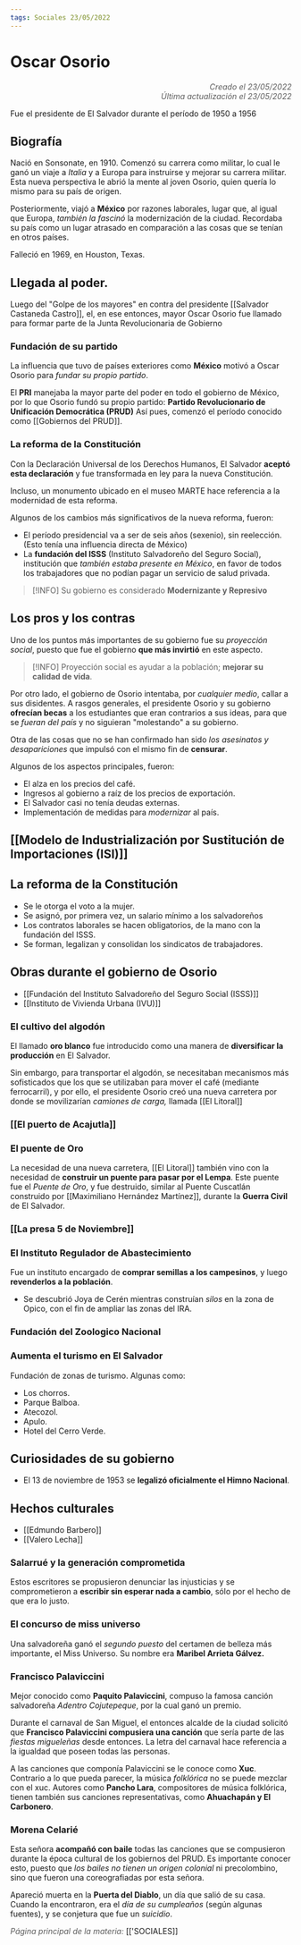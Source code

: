 ```yaml
---
tags: Sociales 23/05/2022
---
```


# Oscar Osorio
<div style="text-align: right; opacity: 0.7; font-style: italic;">Creado el 23/05/2022</div>
<div style="text-align: right; opacity: 0.7; font-style: italic;">Última actualización el 23/05/2022</div>

Fue el presidente de El Salvador durante el período de 1950 a 1956

## Biografía

Nació en Sonsonate, en 1910. Comenzó su carrera como militar, lo cual le ganó un viaje a *Italia* y a Europa para instruirse y mejorar su carrera militar.
Esta nueva perspectiva le abrió la mente al joven Osorio, quien quería lo mismo para su país de origen.

Posteriormente, viajó a **México** por razones laborales, lugar que, al igual que Europa, *también la fascinó* la modernización de la ciudad. Recordaba su país como un lugar atrasado en comparación a las cosas que se tenían en otros países.

Falleció en 1969, en Houston, Texas.

## Llegada al poder.

Luego del "Golpe de los mayores" en contra del presidente [[Salvador Castaneda Castro]], el, en ese entonces, mayor Oscar Osorio fue llamado para formar parte de la Junta Revolucionaria de Gobierno

### Fundación de su partido

La influencia que tuvo de países exteriores como **México** motivó a Oscar Osorio para *fundar su propio partido*. 

El **PRI** manejaba la mayor parte del poder en todo el gobierno de México, por lo que Osorio fundó su propio partido: **Partido Revolucionario de Unificación Democrática (PRUD)** Así pues, comenzó el período conocido como [[Gobiernos del PRUD]].

### La reforma de la Constitución

Con la Declaración Universal de los Derechos Humanos, El Salvador **aceptó esta declaración** y fue transformada en ley para la nueva Constitución.

Incluso, un monumento ubicado en el museo MARTE hace referencia a la modernidad de esta reforma.

Algunos de los cambios más significativos de la nueva reforma, fueron:

- El período presidencial va a ser de seis años (sexenio), sin reelección. (Esto tenía una influencia directa de México)
- La **fundación del ISSS** (Instituto Salvadoreño del Seguro Social), institución que *también estaba presente en México*, en favor de todos los trabajadores que no podían pagar un servicio de salud privada.

> [!INFO]
> Su gobierno es considerado **Modernizante y Represivo**

## Los pros y los contras

Uno de los puntos más importantes de su gobierno fue su *proyección social*, puesto que fue el gobierno **que más invirtió** en este aspecto.


> [!INFO]
> Proyección social es ayudar a la población; **mejorar su calidad de vida**.

Por otro lado, el gobierno de Osorio intentaba, por *cualquier medio*, callar a sus disidentes. A rasgos generales, el presidente Osorio y su gobierno **ofrecían becas** a los estudiantes que eran contrarios a sus ideas, para que se *fueran del país* y no siguieran "molestando" a su gobierno.

Otra de las cosas que no se han confirmado han sido *los asesinatos y desapariciones* que impulsó con el mismo fin de **censurar**.

Algunos de los aspectos principales, fueron:

- El alza en los precios del café.
- Ingresos al gobierno a raíz de los precios de exportación.
- El Salvador casi no tenía deudas externas.
- Implementación de medidas para *modernizar* al país.

## [[Modelo de Industrialización por Sustitución de Importaciones (ISI)]]

## La reforma de la Constitución

- Se le otorga el voto a la mujer.
- Se asignó, por primera vez, un salario mínimo a los salvadoreños
- Los contratos laborales se hacen obligatorios, de la mano con la fundación del ISSS.
- Se forman, legalizan y consolidan los sindicatos de trabajadores.

## Obras durante el gobierno de Osorio

- [[Fundación del Instituto Salvadoreño del Seguro Social (ISSS)]]
- [[Instituto de Vivienda Urbana (IVU)]]

### El cultivo del algodón

El llamado **oro blanco** fue introducido como una manera de **diversificar la producción** en El Salvador.

Sin embargo, para transportar el algodón, se necesitaban mecanismos más sofisticados que los que se utilizaban para mover el café (mediante ferrocarril), y por ello, el presidente Osorio creó una nueva carretera por donde se movilizarían *camiones de carga,* llamada [[El Litoral]]

### [[El puerto de Acajutla]]

### El puente de Oro

La necesidad de una nueva carretera, [[El Litoral]] también vino con la necesidad de **construir un puente para pasar por el Lempa**. Este puente fue el *Puente de Oro*, y fue destruido, similar al Puente Cuscatlán construido por [[Maximiliano Hernández Martínez]], durante la **Guerra Civil** de El Salvador.

### [[La presa 5 de Noviembre]]

### El Instituto Regulador de Abastecimiento

Fue un instituto encargado de **comprar semillas a los campesinos**, y luego **revenderlos a la población**.

- Se descubrió Joya de Cerén mientras construían *silos* en la zona de Opico, con el fin de ampliar las zonas del IRA.

### Fundación del Zoologico Nacional

### Aumenta el turismo en El Salvador

Fundación de zonas de turismo. Algunas como:

- Los chorros.
- Parque Balboa.
- Atecozol.
- Apulo.
- Hotel del Cerro Verde.

## Curiosidades de su gobierno

- El 13 de noviembre de 1953 se **legalizó oficialmente el Himno Nacional**.

## Hechos culturales

- [[Edmundo Barbero]]
- [[Valero Lecha]]

### Salarrué y la generación comprometida

Estos escritores se propusieron denunciar las injusticias y se comprometieron a **escribir sin esperar nada a cambio**, sólo por el hecho de que era lo justo.

### El concurso de miss universo

Una salvadoreña ganó el *segundo puesto* del certamen de belleza más importante, el Miss Universo. Su nombre era **Maribel Arrieta Gálvez.**

### Francisco Palaviccini

Mejor conocido como **Paquito Palaviccini**, compuso la famosa canción salvadoreña *Adentro Cojutepeque*, por la cual ganó un premio.

Durante el carnaval de San Miguel, el entonces alcalde de la ciudad solicitó que **Francisco Palaviccini compusiera una canción** que sería parte de las *fiestas migueleñas* desde entonces.
La letra del carnaval hace referencia a la igualdad que poseen todas las personas.

A las canciones que componía Palaviccini se le conoce como **Xuc**. Contrario a lo que pueda parecer, la música *folklórica* no se puede mezclar con el xuc. Autores como **Pancho Lara**, compositores de música folklórica, tienen también sus canciones representativas, como **Ahuachapán y El Carbonero**.

### Morena Celarié

Esta señora **acompañó con baile** todas las canciones que se compusieron durante la época cultural de los gobiernos del PRUD. Es importante conocer esto, puesto que *los bailes no tienen un origen colonial* ni precolombino, sino que fueron una coreografiadas por esta señora.

Apareció muerta en la **Puerta del Diablo**, un día que salió de su casa. Cuando la encontraron, era el *día de su cumpleaños* (según algunas fuentes), y se conjetura que fue un *suicidio*.

<span style="opacity: 0.7; font-style: italic;">Página principal de la materia:</span> [['SOCIALES]]